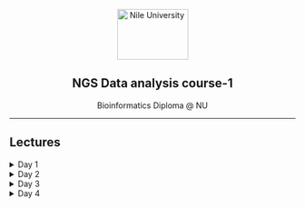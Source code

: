 <p align="center">
  <a href="http://bioinfo.edu.eg/">
    <img src="http://nu.edu.eg/wp-content/uploads/2017/02/nu_logo.png" alt="Nile University" width="125" height="89">
  </a>
  <h2 align="center">NGS Data analysis course-1</h2>
  <p align="center">Bioinformatics Diploma @ NU</p>

</p>

<hr>

## Lectures

<details>
<summary>Day 1</summary>
<br>
<ol>
<li><b>Part 1</b> | Next generation sequencing Techniques <a href="https://canvas.instructure.com">[Canvas]</a></li>
<li><b>Part 2</b> | Data file formats for NGS "intro" <a href="https://canvas.instructure.com">[Canvas]</a></li>
<li><b>Part 3</b> | BASH <a href="./Day-1/bash/">[Lectures]</a></li>
</ol>

</details>

<details>
<summary>Day 2</summary>
<br>
<ol>
<li><b>Part 1</b> | <a href="./Day-2/Fastq_exploration.md">Fastq exploration</a> and <a href="./Day-2/seqkit_examples.md">seqkit_examples</a> </li>
<li><b>Part 2</b> | <a href="./Day-2/FASTQC_tutorial.md">FASTQC</a></li>
<li><b>Part 3</b> | <a href="./Day-2/Trimmomatic_tutorial.md">Error trimming</a></li>
</ol>

</details>


<details>
<summary>Day 3</summary>
<br>
<ol>
<li><b>Part 1</b> | Sequence Alignment <a href="https://canvas.instructure.com">[Canvas]</a></li>
<li><b>Part 2</b> | <a href="./Day-3/seq_alignment.md">Tutorial of Sequence Alignment</a></li>
<li><b>Part 3</b> | <a href="./Day-3/git-tutorial.md">Git</a></li>
</ol>

</details>


<details>
<summary>Day 4</summary>
<br>
<ol>
<li><b>Part 1</b> | Algorithms for de novo assembly <a href="https://canvas.instructure.com">[Canvas]</a></li>
<li><b>Part 2</b> | <a href="./Day-4/trinity.md">Tutorial of de novo assembly</a></li>
<li><b>Part 3</b> | Reference based assembly <a href="https://canvas.instructure.com">[Canvas]</a></li>
<li><b>Part 4</b> | <a href="./Day-4/hisat_stringtie.md">Tutorial of Reference based assembly</a></li>
</ol>

</details>
